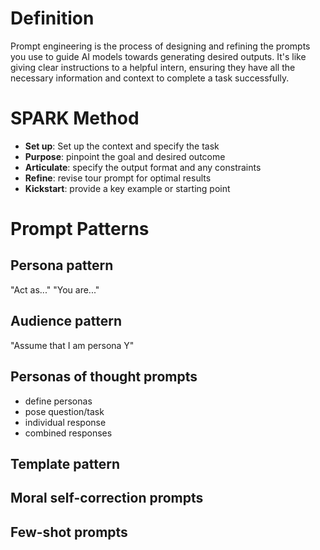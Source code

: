 # Definition

Prompt engineering is the process of designing and refining the prompts you use to guide AI models towards generating desired outputs. It's like giving clear instructions to a helpful intern, ensuring they have all the necessary information and context to complete a task successfully.

# SPARK Method

- **Set up**: Set up the context and specify the task
- **Purpose**: pinpoint the goal and desired outcome
- **Articulate**: specify the output format and any constraints
- **Refine**: revise tour prompt for optimal results
- **Kickstart**: provide a key example or starting point


# Prompt Patterns

## Persona pattern
"Act as..." "You are..."

## Audience pattern
"Assume that I am persona Y"

## Personas of thought prompts
- define personas
- pose question/task
- individual response
- combined responses
## Template pattern
## Moral self-correction prompts
## Few-shot prompts